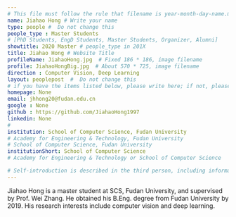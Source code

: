 ```yaml
---
# This file must follow the rule that filename is year-month-day-name.md .
name: Jiahao Hong # Write your name
type: people #  Do not change this
people_type : Master Students
# [PhD Students, EngD Students, Master Students, Organizer, Alumni]
showtitle: 2020 Master # people_type in 201X
title: Jiahao Hong # Website Title
profileName: JiahaoHong.jpg  # Fixed 186 * 186, image filename
profile: JiahaoHongBig.jpg  # About 570 * 725, image filename
direction : Computer Vision, Deep Learning
layout: peoplepost  #  Do not change this
# if you have the items listed below, please write here; if not, please write None.
homepage: None
email: jhhong20@fudan.edu.cn
google : None
github : https://github.com/JiahaoHong1997
linkedin: None
# 
institution: School of Computer Science, Fudan University
# Academy for Engineering & Technology, Fudan University
# School of Computer Science, Fudan University
institutionShort: School of Computer Science
# Academy for Engineering & Technology or School of Computer Science

# Self-introduction is described in the third person, including information such as educational experience
---
```


Jiahao Hong is a master student at SCS, Fudan University, and supervised by Prof. Wei Zhang. He obtained his B.Eng. degree from Fudan University by 2019. His research interests include computer vision and deep learning.



